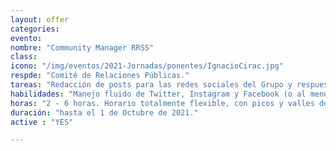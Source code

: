 ```yaml
---
layout: offer
categories: 
evento: 
nombre: "Community Manager RRSS"
class: 
icono: "/img/eventos/2021-Jornadas/ponentes/IgnacioCirac.jpg"
respde: "Comité de Relaciones Públicas."
tareas: "Redacción de posts para las redes sociales del Grupo y respuesta a comentarios o preguntas sobre dichas publicaciones. Propuesta de iniciativas para aumentar el número de seguidores de las cuentas del Grupo en RRSS."
habilidades: "Manejo fluido de Twitter, Instagram y Facebook (o al menos de las dos primeras); buenas dotes comunicativas (extroversión, amabilidad, empatía, capacidad para moderar conversaciones) y de expresión escrita (coherencia, cohesión y adecuación del texto; capacidad de síntesis). Creatividad. Capacidad de trabajo en equipo y proactividad. Capacidad de autocrítica constructiva."
horas: "2 - 6 horas. Horario totalmente flexible, con picos y valles de trabajo a lo largo del curso y parones garantizados en todos los períodos de examen (parciales y finales)."
duración: "hasta el 1 de Octubre de 2021."
active : "YES"

---
```

